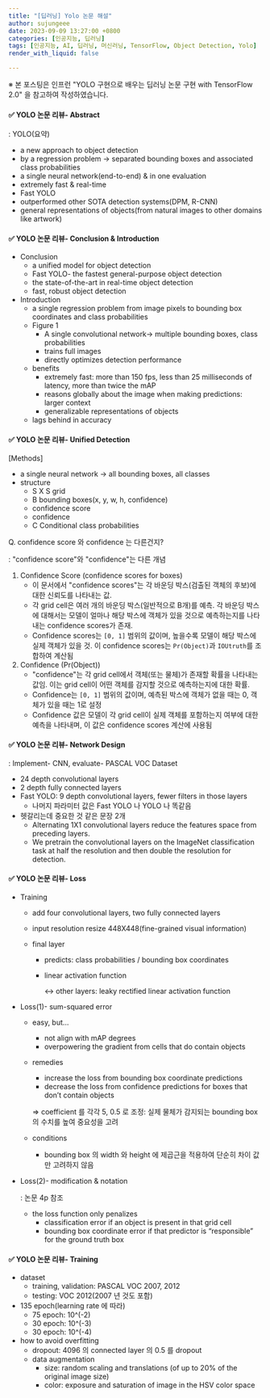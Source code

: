 ```yaml
---
title: "[딥러닝] Yolo 논문 해설"
author: sujungeee
date: 2023-09-09 13:27:00 +0800
categories: [인공지능, 딥러닝]
tags: [인공지능, AI, 딥러닝, 머신러닝, TensorFlow, Object Detection, Yolo]
render_with_liquid: false

---
```




※ 본 포스팅은 인프런 "YOLO 구현으로 배우는 딥러닝 논문 구현 with TensorFlow 2.0" 을 참고하여 작성하였습니다.



#### ✅  YOLO 논문 리뷰- Abstract

: YOLO(요약)

- a new approach to object detection
- by a regression problem → separated bounding boxes and associated class probabilities
- a single neural network(end-to-end) & in one evaluation
- extremely fast & real-time
- Fast YOLO
- outperformed other SOTA detection systems(DPM, R-CNN)
- general representations of objects(from natural images to other domains like artwork)



#### ✅  YOLO 논문 리뷰- Conclusion & Introduction

- Conclusion
  - a unified model for object detection
  - Fast YOLO- the fastest general-purpose object detection
  - the state-of-the-art in real-time object detection
  - fast, robust object detection
- Introduction
  - a single regression problem from image pixels to bounding box coordinates and class probabilities
  - Figure 1
    - A single convolutional network→ multiple bounding boxes, class probabilities
    - trains full images
    - directly optimizes detection performance
  - benefits
    - extremely fast: more than 150 fps, less than 25 milliseconds of latency, more than twice the mAP
    - reasons globally about the image when making predictions: larger context
    - generalizable representations of objects
  - lags behind in accuracy



#### ✅  YOLO 논문 리뷰- Unified Detection

[Methods]

- a single neural network → all bounding boxes, all classes
- structure
  - S X S grid
  - B bounding boxes(x, y, w, h, confidence)
  - confidence score
  - confidence
  - C Conditional class probabilities

Q. confidence score 와 confidence 는 다른건지?

: "confidence score"와 "confidence"는 다른 개념

1. Confidence Score (confidence scores for boxes)
   - 이 문서에서 "confidence scores"는 각 바운딩 박스(검출된 객체의 후보)에 대한 신뢰도를 나타내는 값.
   - 각 grid cell은 여러 개의 바운딩 박스(일반적으로 B개)를 예측. 각 바운딩 박스에 대해서는 모델이 얼마나 해당 박스에 객체가 있을 것으로 예측하는지를 나타내는 confidence scores가 존재.
   - Confidence scores는 `[0, 1]` 범위의 값이며, 높을수록 모델이 해당 박스에 실제 객체가 있을 것. 이 confidence scores는 `Pr(Object)`과 `IOUtruth`를 조합하여 계산됨
2. Confidence (Pr(Object))
   - "confidence"는 각 grid cell에서 객체(또는 물체)가 존재할 확률을 나타내는 값임. 이는 grid cell이 어떤 객체를 감지할 것으로 예측하는지에 대한 확률.
   - Confidence는 `[0, 1]` 범위의 값이며, 예측된 박스에 객체가 없을 때는 0, 객체가 있을 때는 1로 설정
   - Confidence 값은 모델이 각 grid cell이 실제 객체를 포함하는지 여부에 대한 예측을 나타내며, 이 값은 confidence scores 계산에 사용됨



#### ✅  YOLO 논문 리뷰- Network Design

: Implement- CNN, evaluate- PASCAL VOC Dataset

- 24 depth convolutional layers
- 2 depth fully connected layers
- Fast YOLO: 9 depth convolutional layers, fewer filters in those layers
  - 나머지 파라미터 값은 Fast YOLO 나 YOLO 나 똑같음
- 헷갈리는데 중요한 것 같은 문장 2개
  - Alternating 1X1 convolutional layers reduce the features space from preceding layers.
  - We pretrain the convolutional layers on the ImageNet classification task at half the resolution and then double the resolution for detection.



#### ✅  YOLO 논문 리뷰- Loss

- Training

  - add four convolutional layers, two fully connected layers

  - input resolution resize 448X448(fine-grained visual information)

  - final layer

    - predicts: class probabilities / bounding box coordinates

    - linear activation function

      ↔ other layers: leaky rectified linear activation function

- Loss(1)- sum-squared error

  - easy, but…

    - not align with mAP degrees
    - overpowering the gradient from cells that do contain objects

  - remedies

    - increase the loss from bounding box coordinate predictions
    - decrease the loss from confidence predictions for boxes that don’t contain objects

    ⇒ coefficient 를 각각 5, 0.5 로 조정: 실제 물체가 감지되는 bounding box 의 수치를 높여 중요성을 고려

  - conditions

    - bounding box 의 width 와 height 에 제곱근을 적용하여 단순히 차이 값만 고려하지 않음

- Loss(2)- modification & notation

  : 논문 4p 참조

  - the loss function only penalizes
    - classification error if an object is present in that grid cell
    - bounding box coordinate error if that predictor is “responsible” for the ground truth box



#### ✅  YOLO 논문 리뷰- Training

- dataset
  - training, validation: PASCAL VOC 2007, 2012
  - testing: VOC 2012(2007 년 것도 포함)
- 135 epoch(learning rate 에 따라)
  - 75 epoch: 10^(-2)
  - 30 epoch: 10^(-3)
  - 30 epoch: 10^(-4)
- how to avoid overfitting
  - dropout: 4096 의 connected layer 의 0.5 를 dropout
  - data augmentation
    - size: random scaling and translations (of up to 20% of the original image size)
    - color: exposure and saturation of image in the HSV color space
